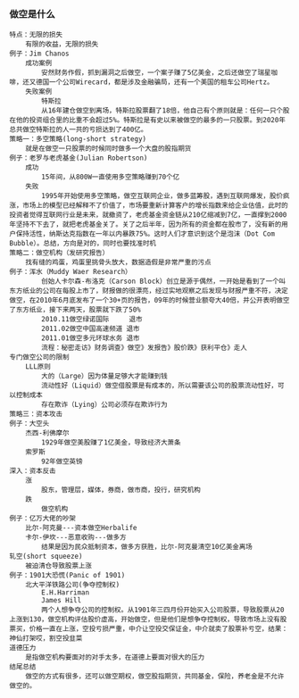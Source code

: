 ### 做空是什么
    特点：无限的损失
        有限的收益，无限的损失
    例子：Jim Chanos
        成功案例
            安然财务作假，抓到漏洞之后做空，一个案子赚了5亿美金，之后还做空了瑞星咖啡，还又德国一个公司Wirecard，都是涉及金融骗局，还有一个美国的租车公司Hertz。
        失败案例
            特斯拉
            从16年建仓做空到离场，特斯拉股票翻了18倍，他自己有个原则就是：任何一只个股在他的投资组合里的比重不会超过5%。特斯拉是有史以来被做空的最多的一只股票。到2020年总共做空特斯拉的人一共的亏损达到了400亿。
    策略一：多空策略(long-short strategy)
        就是在做空一只股票的时候同时做多一个大盘的股指期货
    例子：老罗与老虎基金(Julian Robertson)
        成功
            15年间，从800W一直使用多空策略赚到70个亿
        失败
            1995年开始使用多空策略，做空互联网企业，做多蓝筹股，遇到互联网爆发，股价疯涨，市场上的模型已经解释不了价值了，市场要重新计算客户的增长指数来给企业估值，此时的投资者觉得互联网行业是未来，就撤资了，老虎基金资金链从210亿缩减到7亿，一直撑到2000年坚持不下去了，就把老虎基金关了。关了之后半年，因为所有的资金都在股市了，没有新的用户保持活性，纳斯达克指数在一年以内暴跌75%。这时人们才意识到这个是泡沫（Dot Com Bubble）。总结，方向是对的，同时也要找准时机
    策略二：做空机构（发研究报告）
        找有缝的鸡蛋，鸡蛋里挑骨头放大，数据造假是非常严重的污点
    例子：浑水（Muddy Waer Research）
            创始人卡尔森-布洛克（Carson Block）创立是源于偶然，一开始是看到了一个叫东方纸业的公司在每股上市了，财报做的很漂亮，经过实地观察之后发现与财报严重不符，决定做空，在2010年6月底发布了一个30+页的报告，09年的时候营业额夸大40倍，并公开表明做空了东方纸业，接下来两天，股票就下跌了50%
            2010.11做空绿诺国际     退市
            2011.02做空中国高速频道 退市
            2011.01做空多元环球水务 退市
            流程：秘密走访》财务调查》做空》发报告》股价跌》获利平仓》走人
    专门做空公司的限制
        LLL原则
            大的（Large）因为体量足够大才能赚到钱
            流动性好（Liquid）做空借股票是有成本的，所以需要该公司的股票流动性好，可以控制成本
            存在欺诈（Lying）公司必须存在欺诈行为
    策略三：资本攻击
    例子：大空头
        杰西-利佛摩尔
            1929年做空美股赚了1亿美金，导致经济大萧条
        索罗斯
            92年做空英镑
    深入：资本反击
        涨
            股东，管理层，媒体，券商，做市商，投行，研究机构
        跌
            做空机构
    例子：亿万大佬的吵架
        比尔-阿克曼---资本做空Herbalife
        卡尔-伊坎---恶意收购---做多方
            结果是因为民众抵制资本，做多方获胜，比尔-阿克曼清空10亿美金离场
    轧空(short squeeze)
        被迫清仓导致股票上涨
    例子：1901大恐慌(Panic of 1901)
        北大平洋铁路公司(争夺控制权)
            E.H.Harriman
            James Hill
            两个人想争夺公司的控制权。从1901年三四月份开始买入公司股票，导致股票从20上涨到130，做空机构评估股价虚高，开始做空，但是他们是想争夺控制权，导致市场上没有股票买，价格一直在上涨，空投亏损严重，中介让空投交保证金，中介就卖了股票补亏空，结果：神仙打架哎，割空投韭菜
    道德压力
        是指做空机构要面对的对手太多，在道德上要面对很大的压力
    结尾总结
        做空的方式有很多，还可以做空期权，做空股指期货，共同基金，保险，养老金是不允许做空的。